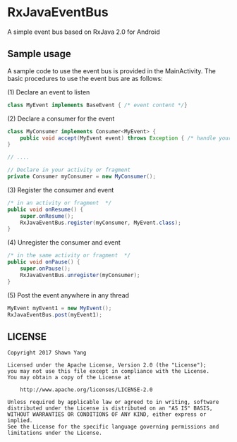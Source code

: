 # RxJavaEventBus
A simple event bus based on RxJava 2.0 for Android

## Sample usage

A sample code to use the event bus is provided in the MainActivity. The basic procedures to use the event bus are as follows:

(1) Declare an event to listen
```java
class MyEvent implements BaseEvent { /* event content */}
```

(2) Declare a consumer for the event
```java
class MyConsumer implements Consumer<MyEvent> {
    public void accept(MyEvent event) throws Exception { /* handle your event here */}
}

// ....

// Declare in your activity or fragment
private Consumer myConsumer = new MyConsumer();
```

(3) Register the consumer and event
```java
/* in an activity or fragment  */
public void onResume() {
    super.onResume();
    RxJavaEventBus.register(myConsumer, MyEvent.class);
}
```

(4) Unregister the consumer and event
```java
/* in the same activity or fragment  */
public void onPause() {
    super.onPause();
    RxJavaEventBus.unregister(myConsumer);
}
```

(5) Post the event anywhere in any thread
```java
MyEvent myEvent1 = new MyEvent();
RxJavaEventBus.post(myEvent1);
```

## LICENSE

    Copyright 2017 Shawn Yang

    Licensed under the Apache License, Version 2.0 (the "License");
    you may not use this file except in compliance with the License.
    You may obtain a copy of the License at

        http://www.apache.org/licenses/LICENSE-2.0

    Unless required by applicable law or agreed to in writing, software
    distributed under the License is distributed on an "AS IS" BASIS,
    WITHOUT WARRANTIES OR CONDITIONS OF ANY KIND, either express or implied.
    See the License for the specific language governing permissions and
    limitations under the License.